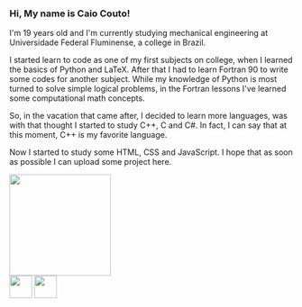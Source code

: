 ### Hi, My name is Caio Couto!

I'm 19 years old and I'm currently studying mechanical engineering at Universidade Federal Fluminense, a college in Brazil.

I started learn to code as one of my first subjects on college, when I learned the basics of Python and LaTeX. After that I had to learn Fortran 90 to write some codes for another subject. While my knowledge of Python is most turned to solve simple logical problems, in the Fortran lessons I've learned some computational math concepts.

So, in the vacation that came after, I decided to learn more languages, was with that thought I started to study C++, C and C#. In fact, I can say that at this moment, C++ is my favorite language.

Now I started to study some HTML, CSS and JavaScript. I hope that as soon as possible I can upload some project here.

<div>
  <a href="https://github.com/th3worst4" target="_blank">
  <img height="180em" src="https://github-readme-stats.vercel.app/api/top-langs/?username=th3worst4&layout=compact&langs_couns=10&theme=dark" target="_blank"></a>
</div>

<div>
  <a href="https://twitter.com/CaioCouto25" target="_blank">
  <img height="40em" src="https://img.shields.io/badge/Twitter-1DA1F2?style=for-the-badge&logo=twitter&logoColor=white"></a>
  <a href="https://www.linkedin.com/in/caio-silva-couto-98690221a/" target="_blank">
  <img height="40em" src="https://img.shields.io/badge/LinkedIn-0077B5?style=for-the-badge&logo=linkedin&logoColor=white" target="_blank"></a>
</div>
